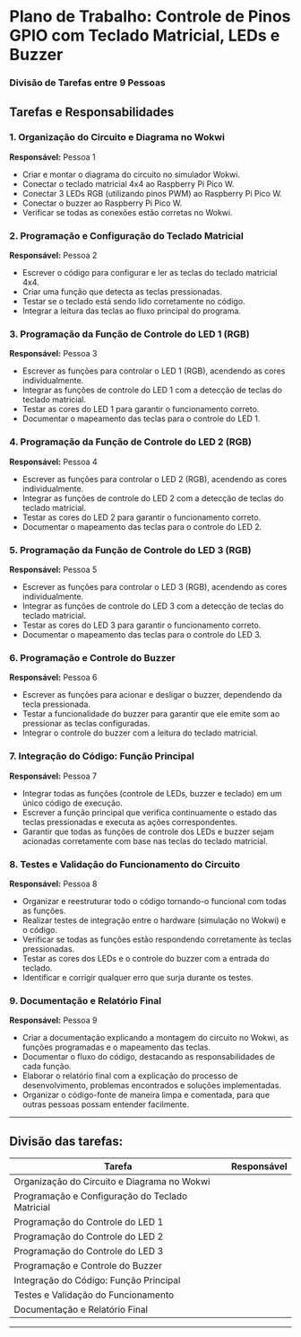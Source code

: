 # Plano de Trabalho: Controle de Pinos GPIO com Teclado Matricial, LEDs e Buzzer

### Divisão de Tarefas entre 9 Pessoas

## **Tarefas e Responsabilidades**

### 1. **Organização do Circuito e Diagrama no Wokwi**
**Responsável:** Pessoa 1  
- Criar e montar o diagrama do circuito no simulador Wokwi.
- Conectar o teclado matricial 4x4 ao Raspberry Pi Pico W.
- Conectar 3 LEDs RGB (utilizando pinos PWM) ao Raspberry Pi Pico W.
- Conectar o buzzer ao Raspberry Pi Pico W.
- Verificar se todas as conexões estão corretas no Wokwi.

### 2. **Programação e Configuração do Teclado Matricial**
**Responsável:** Pessoa 2  
- Escrever o código para configurar e ler as teclas do teclado matricial 4x4.
- Criar uma função que detecta as teclas pressionadas.
- Testar se o teclado está sendo lido corretamente no código.
- Integrar a leitura das teclas ao fluxo principal do programa.

### 3. **Programação da Função de Controle do LED 1 (RGB)**
**Responsável:** Pessoa 3  
- Escrever as funções para controlar o LED 1 (RGB), acendendo as cores individualmente.
- Integrar as funções de controle do LED 1 com a detecção de teclas do teclado matricial.
- Testar as cores do LED 1 para garantir o funcionamento correto.
- Documentar o mapeamento das teclas para o controle do LED 1.

### 4. **Programação da Função de Controle do LED 2 (RGB)**
**Responsável:** Pessoa 4  
- Escrever as funções para controlar o LED 2 (RGB), acendendo as cores individualmente.
- Integrar as funções de controle do LED 2 com a detecção de teclas do teclado matricial.
- Testar as cores do LED 2 para garantir o funcionamento correto.
- Documentar o mapeamento das teclas para o controle do LED 2.

### 5. **Programação da Função de Controle do LED 3 (RGB)**
**Responsável:** Pessoa 5  
- Escrever as funções para controlar o LED 3 (RGB), acendendo as cores individualmente.
- Integrar as funções de controle do LED 3 com a detecção de teclas do teclado matricial.
- Testar as cores do LED 3 para garantir o funcionamento correto.
- Documentar o mapeamento das teclas para o controle do LED 3.

### 6. **Programação e Controle do Buzzer**
**Responsável:** Pessoa 6  
- Escrever as funções para acionar e desligar o buzzer, dependendo da tecla pressionada.
- Testar a funcionalidade do buzzer para garantir que ele emite som ao pressionar as teclas configuradas.
- Integrar o controle do buzzer com a leitura do teclado matricial.

### 7. **Integração do Código: Função Principal**
**Responsável:** Pessoa 7  
- Integrar todas as funções (controle de LEDs, buzzer e teclado) em um único código de execução.
- Escrever a função principal que verifica continuamente o estado das teclas pressionadas e executa as ações correspondentes.
- Garantir que todas as funções de controle dos LEDs e buzzer sejam acionadas corretamente com base nas teclas do teclado matricial.

### 8. **Testes e Validação do Funcionamento do Circuito**
**Responsável:** Pessoa 8  
- Organizar e reestruturar todo o código tornando-o funcional com todas as funções.
- Realizar testes de integração entre o hardware (simulação no Wokwi) e o código.
- Verificar se todas as funções estão respondendo corretamente às teclas pressionadas.
- Testar as cores dos LEDs e o controle do buzzer com a entrada do teclado.
- Identificar e corrigir qualquer erro que surja durante os testes.

### 9. **Documentação e Relatório Final**
**Responsável:** Pessoa 9  
- Criar a documentação explicando a montagem do circuito no Wokwi, as funções programadas e o mapeamento das teclas.
- Documentar o fluxo do código, destacando as responsabilidades de cada função.
- Elaborar o relatório final com a explicação do processo de desenvolvimento, problemas encontrados e soluções implementadas.
- Organizar o código-fonte de maneira limpa e comentada, para que outras pessoas possam entender facilmente.

---

## **Divisão das tarefas:**

| **Tarefa**                                     | **Responsável**
|------------------------------------------------|------------|
| Organização do Circuito e Diagrama no Wokwi     |           |
| Programação e Configuração do Teclado Matricial |           | 
| Programação do Controle do LED 1                |           | 
| Programação do Controle do LED 2                |           | 
| Programação do Controle do LED 3                |           | 
| Programação e Controle do Buzzer               |          | 
| Integração do Código: Função Principal          |           | 
| Testes e Validação do Funcionamento            |           | 
| Documentação e Relatório Final                 |           | 

---


